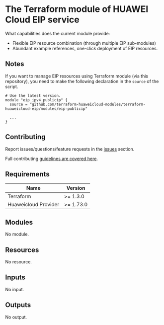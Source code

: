 # The Terraform module of HUAWEI Cloud EIP service

What capabilities does the current module provide:

+ Flexible EIP resource combination (through multiple EIP sub-modules)
+ Abundant example references, one-click deployment of EIP resources.

## Notes

If you want to manage EIP resources using Terraform module (via this repository), you need to make the following
declaration in the `source` of the script.

```hcl
# Use the latest version.
module "eip_ipv4_publicip" {
  source = "github.com/terraform-huaweicloud-modules/terraform-huaweicloud-eip/modules/eip-publicip"

  ...
}
```

## Contributing

Report issues/questions/feature requests in the [issues](https://github.com/terraform-huaweicloud-modules/terraform-huaweicloud-eip/issues/new)
section.

Full contributing [guidelines are covered here](.github/how_to_contribute.md).

## Requirements

| Name | Version |
|------|---------|
| Terraform | >= 1.3.0 |
| Huaweicloud Provider | >= 1.73.0 |

## Modules

No module.

## Resources

No resource.

## Inputs

No input.

## Outputs

No output.
